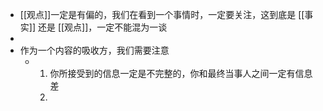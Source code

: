 - [[观点]]一定是有偏的，我们在看到一个事情时，一定要关注，这到底是 [[事实]] 还是 [[观点]]，一定不能混为一谈
-
- 作为一个内容的吸收方，我们需要注意
	- 1. 你所接受到的信息一定是不完整的，你和最终当事人之间一定有信息差
	  2.